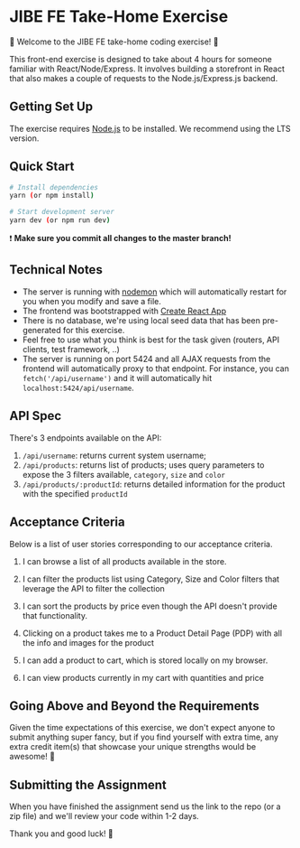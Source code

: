 # JIBE FE Take-Home Exercise

💫 Welcome to the JIBE FE take-home coding exercise! 🎉

This front-end exercise is designed to take about 4 hours for someone familiar with React/Node/Express. It involves building a storefront in React that also makes a couple of requests to the Node.js/Express.js backend.

## Getting Set Up

The exercise requires [Node.js](https://nodejs.org/en/) to be installed. We recommend using the LTS version.

## Quick Start

```bash
# Install dependencies
yarn (or npm install)

# Start development server
yarn dev (or npm run dev)
```

❗️ **Make sure you commit all changes to the master branch!**

## Technical Notes

- The server is running with [nodemon](https://nodemon.io/) which will automatically restart for you when you modify and save a file.
- The frontend was bootstrapped with [Create React App](https://facebook.github.io/create-react-app/docs/getting-started)
- There is no database, we're using local seed data that has been pre-generated for this exercise.
- Feel free to use what you think is best for the task given (routers, API clients, test framework, ..) 
- The server is running on port 5424 and all AJAX requests from the frontend will automatically proxy to that endpoint. For instance, you can `fetch('/api/username')` and it will automatically hit `localhost:5424/api/username`.

## API Spec

There's 3 endpoints available on the API:
1. `/api/username`: returns current system username; 
2. `/api/products`: returns list of products; uses query parameters to expose the 3 filters available, `category`, `size` and `color`
3. `/api/products/:productId`: returns detailed information for the product with the specified `productId`

## Acceptance Criteria

Below is a list of user stories corresponding to our acceptance criteria.

1. I can browse a list of all products available in the store.

2. I can filter the products list using Category, Size and Color filters that leverage the API to filter the collection

3. I can sort the products by price even though the API doesn't provide that functionality.

4. Clicking on a product takes me to a Product Detail Page (PDP) with all the info and images for the product

5. I can add a product to cart, which is stored locally on my browser.

6. I can view products currently in my cart with quantities and price 

## Going Above and Beyond the Requirements

Given the time expectations of this exercise, we don't expect anyone to submit anything super fancy, but if you find yourself with extra time, any extra credit item(s) that showcase your unique strengths would be awesome! 🙌

## Submitting the Assignment

When you have finished the assignment send us the link to the repo (or a zip file) and we'll review your code within 1-2 days.

Thank you and good luck! 🙏
